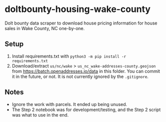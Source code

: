 # doltbounty-housing-wake-county
Dolt bounty data scraper to download house pricing information for house sales in Wake County, NC one-by-one.

## Setup
1. Install requirements.txt with `python3 -m pip install -r requirements.txt`
2. Download/extract `us/nc/wake` > `us_nc_wake-addresses-county.geojson` from https://batch.openaddresses.io/data in this folder. You can commit it in the future, or not. It is not currently ignored by the `.gitignore`.

## Notes
* Ignore the work with parcels. It ended up being unused.
* The Step 2 notebook was for development/testing, and the Step 2 script was what to use in the end.
